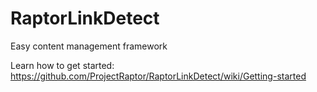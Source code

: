 # RaptorLinkDetect
Easy content management framework

Learn how to get started: https://github.com/ProjectRaptor/RaptorLinkDetect/wiki/Getting-started

